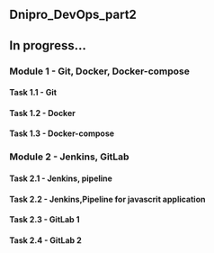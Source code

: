 ## Dnipro_DevOps_part2

## In progress...

### Module 1 - Git, Docker, Docker-compose
#### Task 1.1 - Git
#### Task 1.2 - Docker
#### Task 1.3 - Docker-compose

### Module 2 - Jenkins, GitLab
#### Task 2.1 - Jenkins, pipeline
#### Task 2.2 - Jenkins,Pipeline for javascrit application
#### Task 2.3 - GitLab 1
#### Task 2.4 - GitLab 2